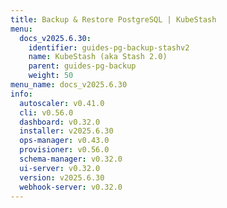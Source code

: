 ```yaml
---
title: Backup & Restore PostgreSQL | KubeStash
menu:
  docs_v2025.6.30:
    identifier: guides-pg-backup-stashv2
    name: KubeStash (aka Stash 2.0)
    parent: guides-pg-backup
    weight: 50
menu_name: docs_v2025.6.30
info:
  autoscaler: v0.41.0
  cli: v0.56.0
  dashboard: v0.32.0
  installer: v2025.6.30
  ops-manager: v0.43.0
  provisioner: v0.56.0
  schema-manager: v0.32.0
  ui-server: v0.32.0
  version: v2025.6.30
  webhook-server: v0.32.0
---
```


